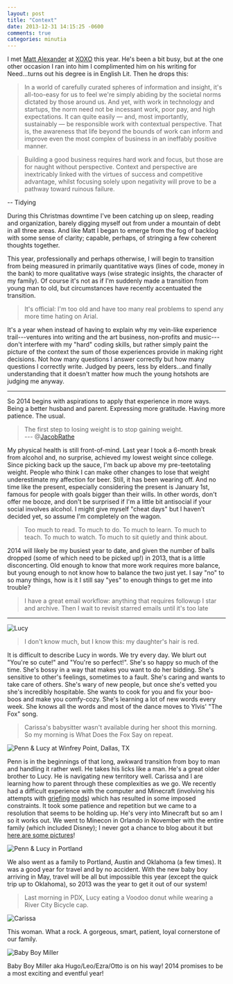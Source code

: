 ```yaml
---
layout: post
title: "Context"
date: 2013-12-31 14:15:25 -0600
comments: true
categories: minutia
---
```


I met [Matt Alexander](https://mpealexander.com/) at [XOXO](http://2013.xoxofest.com/) this year. He's been a bit busy, but at the one other occasion I ran into him I complimented him on his writing for <a class="dead" title="dead link">Need</a>...turns out his degree is in English Lit. Then he drops this:

> In a world of carefully curated spheres of information and insight, it's all-too-easy for us to feel we're simply abiding by the societal norms dictated by those around us. And yet, with work in technology and startups, the norm need not be incessant work, poor pay, and high expectations. It can quite easily — and, most importantly, sustainably — be responsible work with contextual perspective. That is, the awareness that life beyond the bounds of work can inform and improve even the most complex of business in an ineffably positive manner.

> Building a good business requires hard work and focus, but those are for naught without perspective. Context and perspective are inextricably linked with the virtues of success and competitive advantage, whilst focusing solely upon negativity will prove to be a pathway toward ruinous failure.

-- <a class="dead" title="dead link">Tidying</a>

During this Christmas downtime I've been catching up on sleep, reading and organization, barely digging myself out from under a mountain of debt in all three areas. And like Matt I began to emerge from the fog of backlog with some sense of clarity; capable, perhaps, of stringing a few coherent thoughts together.

This year, professionally and perhaps otherwise, I will begin to transition from being measured in primarily quantitative ways (lines of code, money in the bank) to more qualitative ways (wise strategic insights, the character of my family). Of course it's not as if I'm suddenly made a transition from young man to old, but circumstances have recently accentuated the transition.

> It's official: I'm too old and have too many real problems to spend any more time hating on Arial.

It's a year when instead of having to explain why my vein-like experience trail---ventures into writing and the art business, non-profits and music---don't interfere with my "hard" coding skills, but rather simply paint the picture of the context the sum of those experiences provide in making right decisions. Not how many questions I answer correctly but how many questions I correctly write. Judged by peers, less by elders...and finally understanding that it doesn't matter how much the young hotshots are judging me anyway.

---

So 2014 begins with aspirations to apply that experience in more ways. Being a better husband and parent. Expressing more gratitude. Having more patience. The usual.

> The first step to losing weight is to stop gaining weight.  
> --- @[JacobRathe](https://twitter.com/JacobRathe/statuses/402337546559971328)

My physical health is still front-of-mind. Last year I took a 6-month break from alcohol and, no surprise, achieved my lowest weight since college. Since picking back up the sauce, I'm back up above my pre-teetotaling weight. People who think I can make other changes to lose that weight underestimate my  affection for beer. Still, it has been wearing off. And no time like the present, especially considering the present is January 1st, famous for people with goals bigger than their wills. In other words, don't offer me booze, and don't be surprised if I'm a little bit antisocial if your social involves alcohol. I might give myself "cheat days" but I haven't decided yet, so assume I'm completely on the wagon. 

> Too much to read. To much to do. To much to learn. To much to teach. To much to watch. To much to sit quietly and think about.

2014 will likely be my busiest year to date, and given the number of balls dropped (some of which need to be picked up!) in 2013, that is a little disconcerting. Old enough to know that more work requires more balance, but young enough to not know how to balance the two just yet. I say "no" to so many things, how is it I still say "yes" to enough things to get me into trouble?

> I have a great email workflow: anything that requires followup I star and archive. Then I wait to revisit starred emails until it's too late

---

![Lucy]({{site.url}}/images/lucy_studio.jpg)

> I don't know much, but I know this: my daughter's hair is red.

It is difficult to describe Lucy in words. We try every day. We blurt out "You're so cute!" and "You're so perfect!". She's so happy so much of the time. She's bossy in a way that makes you want to do her bidding. She's sensitive to other's feelings, sometimes to a fault. She's caring and wants to take care of others. She's wary of new people, but once she's vetted you she's incredibly hospitable. She wants to cook for you and fix your boo-boos and make you comfy-cozy. She's learning a lot of new words every week. She knows all the words and most of the dance moves to Ylvis' "The Fox" song.

> Carissa's babysitter wasn't available during her shoot this morning. So my morning is What Does the Fox Say on repeat.

![Penn & Lucy at Winfrey Point, Dallas, TX]({{site.url}}/images/penn_lucy_winfrey.jpg)

Penn is in the beginnings of that long, awkward transition from boy to man and handling it rather well. He takes his licks like a man. He's a great older brother to Lucy. He is navigating new territory well. Carissa and I are learning how to parent through these complexities as we go. We recently had a difficult experience with the computer and Minecraft (involving his attempts with [griefing](http://en.wikipedia.org/wiki/Griefer) [mods](http://en.wikipedia.org/wiki/Mod_(video_gaming))) which has resulted in some imposed constraints. It took some patience and repetition but we came to a resolution that seems to be holding up. He's very into Minecraft but so am I so it works out. We went to Minecon in Orlando in November with the entire family (which included Disney); I never got a chance to blog about it but [here are some pictures](http://www.flickr.com/photos/carissabyers/sets/72157638993354183/)!

![Penn & Lucy in Portland]({{site.url}}/images/penn_lucy_portland_condo.jpg)

We also went as a family to Portland, Austin and Oklahoma (a few times). It was a good year for travel and by no accident. With the new baby boy arriving in May, travel will be all but impossible this year (except the quick trip up to Oklahoma), so 2013 was the year to get it out of our system!

> Last morning in PDX, Lucy eating a Voodoo donut while wearing a River City Bicycle cap.

![Carissa]({{site.url}}/images/carissa_map.jpg)

This woman. What a rock. A gorgeous, smart, patient, loyal cornerstone of our family.

![Baby Boy Miller]({{site.url}}/images/baby_boy_miller.jpg)

Baby Boy Miller aka Hugo/Leo/Ezra/Otto is on his way! 2014 promises to be a most exciting and eventful year!
